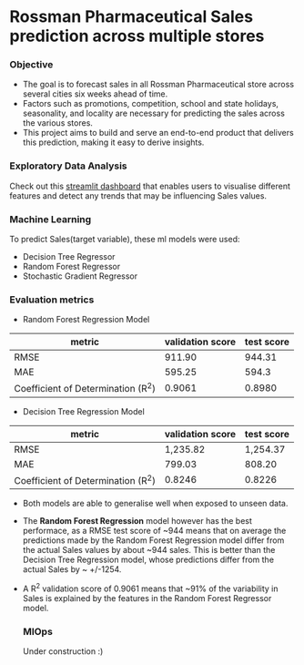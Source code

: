 # <h1>Rossman Pharmaceutical Sales prediction across multiple stores</h1>

<h3>Objective</h3>

* The goal is to forecast sales in all Rossman Pharmaceutical store across several cities six weeks ahead of time. 
* Factors such as promotions, competition, school and state holidays, seasonality, and locality are necessary for predicting the sales across the various stores.
* This project aims to build and serve an end-to-end product that delivers this prediction, making it easy to derive insights.

<h3>Exploratory Data Analysis</h3>

Check out this [streamlit dashboard](https://rossman-sales-prediction.streamlit.app/) that enables users to visualise different features and detect any trends that may be influencing Sales values.

<h3>Machine Learning</h3>
To predict Sales(target variable), these ml models were used:

* Decision Tree Regressor
* Random Forest Regressor
* Stochastic Gradient Regressor

<h3>Evaluation metrics </h3>

* Random Forest Regression Model

| metric | validation score | test score |
|----|----|---|
| RMSE | 911.90 | 944.31|
| MAE | 595.25 | 594.3 |
| Coefficient of Determination (R<sup>2</sup>) | 0.9061 | 0.8980 | 

* Decision Tree Regression Model

| metric | validation score | test score |
|----|----|---|
| RMSE | 1,235.82 | 1,254.37 |
| MAE | 799.03 | 808.20 |
| Coefficient of Determination (R<sup>2</sup>) | 0.8246 | 0.8226 |

* Both models are able to generalise well when exposed to unseen data.
* The **Random Forest Regression** model however has the best performace, as a RMSE test score of ~944 means that on average the predictions made by the Random Forest Regression model differ from the actual Sales values by about ~944 sales. This is better than the Decision Tree Regression model, whose predictions differ from the actual Sales by ~ +/-1254.
* A R<sup>2</sup> validation score of 0.9061 means that ~91% of the variability in Sales is explained by the features in the Random Forest Regressor model.

  <h3>MlOps</h3>
  Under construction :)
